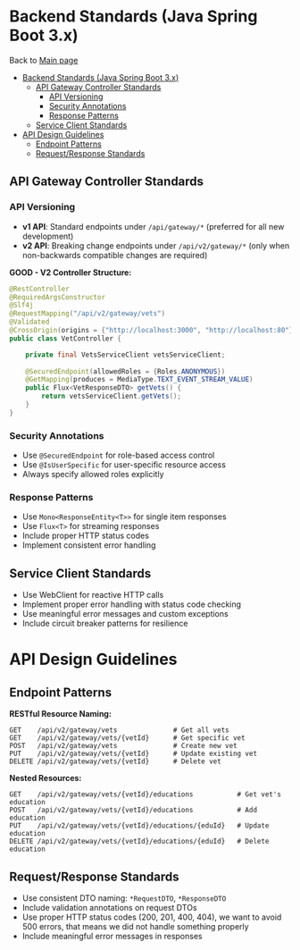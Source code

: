 # Backend Standards (Java Spring Boot 3.x)

Back to [Main page](../README.md)

<!-- TOC -->
* [Backend Standards (Java Spring Boot 3.x)](#backend-standards-java-spring-boot-3x)
  * [API Gateway Controller Standards](#api-gateway-controller-standards)
    * [API Versioning](#api-versioning)
    * [Security Annotations](#security-annotations)
    * [Response Patterns](#response-patterns)
  * [Service Client Standards](#service-client-standards)
* [API Design Guidelines](#api-design-guidelines)
  * [Endpoint Patterns](#endpoint-patterns)
  * [Request/Response Standards](#requestresponse-standards)
<!-- TOC -->

## API Gateway Controller Standards

### API Versioning

- **v1 API**: Standard endpoints under `/api/gateway/*` (preferred for all new development)
- **v2 API**: Breaking change endpoints under `/api/v2/gateway/*` (only when non-backwards compatible changes are required)

**GOOD - V2 Controller Structure:**

```java
@RestController
@RequiredArgsConstructor
@Slf4j
@RequestMapping("/api/v2/gateway/vets")
@Validated
@CrossOrigin(origins = {"http://localhost:3000", "http://localhost:80"})
public class VetController {

    private final VetsServiceClient vetsServiceClient;
    
    @SecuredEndpoint(allowedRoles = {Roles.ANONYMOUS})
    @GetMapping(produces = MediaType.TEXT_EVENT_STREAM_VALUE)
    public Flux<VetResponseDTO> getVets() {
        return vetsServiceClient.getVets();
    }
}
```

### Security Annotations

- Use `@SecuredEndpoint` for role-based access control
- Use `@IsUserSpecific` for user-specific resource access
- Always specify allowed roles explicitly

### Response Patterns

- Use `Mono<ResponseEntity<T>>` for single item responses
- Use `Flux<T>` for streaming responses
- Include proper HTTP status codes
- Implement consistent error handling

## Service Client Standards

- Use WebClient for reactive HTTP calls
- Implement proper error handling with status code checking
- Use meaningful error messages and custom exceptions
- Include circuit breaker patterns for resilience

# API Design Guidelines

## Endpoint Patterns

**RESTful Resource Naming:**
```
GET    /api/v2/gateway/vets              # Get all vets
GET    /api/v2/gateway/vets/{vetId}      # Get specific vet
POST   /api/v2/gateway/vets              # Create new vet
PUT    /api/v2/gateway/vets/{vetId}      # Update existing vet
DELETE /api/v2/gateway/vets/{vetId}      # Delete vet
```

**Nested Resources:**

```
GET    /api/v2/gateway/vets/{vetId}/educations           # Get vet's education
POST   /api/v2/gateway/vets/{vetId}/educations           # Add education
PUT    /api/v2/gateway/vets/{vetId}/educations/{eduId}   # Update education
DELETE /api/v2/gateway/vets/{vetId}/educations/{eduId}   # Delete education
```

## Request/Response Standards

- Use consistent DTO naming: `*RequestDTO`, `*ResponseDTO`
- Include validation annotations on request DTOs
- Use proper HTTP status codes (200, 201, 400, 404), we want to avoid 500 errors, that means we did not handle something properly
- Include meaningful error messages in responses

